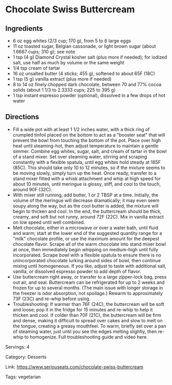 # Chocolate Swiss Buttercream

## Ingredients

- 6 oz egg whites (2/3 cup; 170 g), from 5 to 6 large eggs
- 11 oz toasted sugar, Belgian cassonade, or light brown sugar (about 1.6667 cups; 310 g); see note
- 1 tsp (4 g) Diamond Crystal kosher salt (plus more if needed); for iodized salt, use half as much by volume or the same weight
- 1/4 tsp cream of tartar
- 16 oz unsalted butter (4 sticks; 455 g), softened to about 65F (18C)
- 1 tsp (5 g) vanilla extract (plus more if needed)
- 8 to 14 oz finely chopped dark chocolate, between 70 and 77% cocoa solids (about 1 1/3 to 2.3333 cups; 225 to 395 g)
- 1 tsp instant espresso powder (optional), dissolved in a few drops of hot water

## Directions

- Fill a wide pot with at least 1 1/2 inches water, with a thick ring of crumpled tinfoil placed on the bottom to act as a "booster seat" that will prevent the bowl from touching the bottom of the pot. Place over high heat until steaming-hot, then adjust temperature to maintain a gentle simmer. Combine egg whites, sugar, salt, and cream of tartar in the bowl of a stand mixer. Set over steaming water, stirring and scraping constantly with a flexible spatula, until egg whites hold steady at 185F (85C). This should take only 10 to 12 minutes, so if the mixture seems to be moving slowly, simply turn up the heat. Once ready, transfer to a stand mixer fitted with a whisk attachment and whip at high speed for about 10 minutes, until meringue is glossy, stiff, and cool to the touch, around 90F (32C).
- With mixer still running, add butter, 1 or 2 TBSP at a time. Initially, the volume of the meringue will decrease dramatically; it may even seem soupy along the way, but as the cool butter is added, the mixture will begin to thicken and cool. In the end, the buttercream should be thick, creamy, and soft but not runny, around 72F (22C). Mix in vanilla extract on low speed until well combined.
- Melt chocolate, either in a microwave or over a water bath, until fluid and warm; start at the lower end of the suggested quantity range for a "milk" chocolate profile, or use the maximum amount for the deepest chocolate flavor. Scrape all of the warm chocolate into stand mixer bowl at once, then immediately begin whipping on medium-high until fully incorporated. Scrape bowl with a flexible spatula to ensure there is no unincorporated chocolate lurking around sides of bowl, then continue mixing until homogeneous. If you like, adjust to taste with additional salt, vanilla, or dissolved espresso powder to add depth of flavor.
- Use buttercream right away, or transfer to a large zipper-lock bag, press out air, and seal. Buttercream can be refrigerated for up to 2 weeks and frozen for up to several months. (The main issue with longer storage in the freezer is odor absorption, not spoilage.) Rewarm to approximately 73F (23C) and re-whip before using.
- Troubleshooting: If warmer than 76F (24C), the buttercream will be soft and loose; pop it in the fridge for 15 minutes and re-whip to help it thicken and cool. If colder than 70F (21C), the buttercream will be firm and dense, making it difficult to spread over cakes and slow to melt on the tongue, creating a greasy mouthfeel. To warm, briefly set over a pan of steaming water, just until you see the edges melting slightly, then re-whip to homogenize. Full troubleshooting guide and video here.

Servings: 4

Category: Desserts

Link: https://www.seriouseats.com/chocolate-swiss-buttercream

Tags: vegetarian

